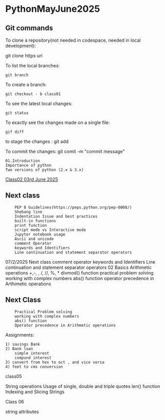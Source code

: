 # PythonMayJune2025

## Git commands
To clone a repository(not needed in codespace, needed in local development):



git clone https url

To list the local branches:

    git branch

To create a branch:

    git checkout - b class01

To see the latest local changes:

    git status

To exactly see the changes made on a single file:

    gif diff

to stage the changes :
    git add <filename>

To commit the changes:
    git comit -m "commit message"

    01.Introduction
    Importance of python
    Two versions of python (2.x & 3.x)

[Class02 03rd June 2025](Zoomrecordinglink)

## Next class

        PEP 8 Guidelines(https://peps.python.org/pep-0008/)
        Shebang line
        Indentation Issue and best practices
        built-in functions
        print function
        script mode vs Interactive mode
        Jupyter notebook usage
        Ascii and unicode
        comment Operator
        keywords and Identifiers
        Line continuation and statement separator operators
07/2/2025
Next class
    comment operator
    keywords and Identifiers
    Line continuation and statement separator operators
02 Basics
    Arithmetic operations
        +,-, , /, //, %, *
        divmod() function
        practical problem solving
        working with complex numbers
        abs() function
        operator precedence in Arthimetic operations

## Next Class

        Practical Problem solving
        working with complex numbers
        abs() function
        Operator precedence in Arithmetic operations

Assignments:

    1) savings Bank 
    2) Bank loan
        simple interest 
        compund interest
    3) convert from hex to oct , and vice versa
    4) feet to cms conversion

class05 

String operations
    Usage of single, double and triple quotes
    len() function
    Indexing and Slicing Strings
        
Class 06
 
string attributes